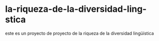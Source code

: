 # la-riqueza-de-la-diversidad-ling-stica
este es un proyecto de proyecto  de la riqueza de la diversidad lingüística 
